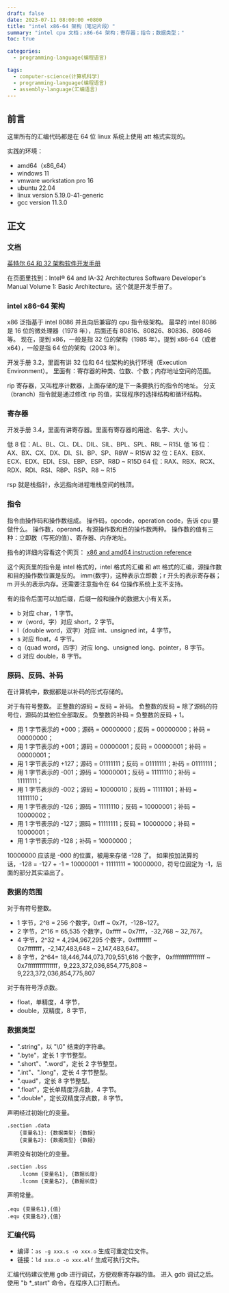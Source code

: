 ```yaml
---
draft: false
date: 2023-07-11 08:00:00 +0800
title: "intel x86-64 架构（笔记片段）"
summary: "intel cpu 文档；x86-64 架构；寄存器；指令；数据类型；"
toc: true

categories:
  - programming-language(编程语言)

tags:
  - computer-science(计算机科学)
  - programming-language(编程语言)
  - assembly-language(汇编语言)
---
```


## 前言

这里所有的汇编代码都是在 64 位 linux 系统上使用 att 格式实现的。

实践的环境：

- amd64（x86_64）
- windows 11
- vmware workstation pro 16
- ubuntu 22.04
- linux version 5.19.0-41-generic
- gcc version 11.3.0

## 正文

### 文档

[英特尔 64 和 32 架构软件开发手册](https://www.intel.com/content/www/us/en/developer/articles/technical/intel-sdm.html)

在页面里找到：Intel® 64 and IA-32 Architectures Software Developer's Manual Volume 1: Basic Architecture。这个就是开发手册了。

### intel x86-64 架构

x86 泛指基于 intel 8086 并且向后兼容的 cpu 指令级架构。
最早的 intel 8086 是 16 位的微处理器（1978 年），后面还有 80816、80826、80836、80846 等。
现在，提到 x86，一般是指 32 位的架构（1985 年）。提到 x86-64（或者 x64），一般是指 64 位的架构（2003 年）。

开发手册 3.2，里面有讲 32 位和 64 位架构的执行环境（Execution Environment）。
里面有：寄存器的种类、位数、个数；内存地址空间的范围。

rip 寄存器，又叫程序计数器，上面存储的是下一条要执行的指令的地址。
分支（branch）指令就是通过修改 rip 的值，实现程序的选择结构和循环结构。

### 寄存器

开发手册 3.4，里面有讲寄存器。里面有寄存器的用途、名字、大小。

低 8 位：AL、BL、CL、DL、DIL、SIL、BPL、SPL、R8L ~ R15L
低 16 位：AX、BX、CX、DX、DI、SI、BP、SP、R8W ~ R15W
32 位：EAX、EBX、ECX、EDX、EDI、ESI、EBP、ESP、R8D ~ R15D
64 位：RAX、RBX、RCX、RDX、RDI、RSI、RBP、RSP、R8 ~ R15

rsp 就是栈指针，永远指向进程堆栈空间的栈顶。

### 指令

指令由操作码和操作数组成。
操作码，opcode，operation code，告诉 cpu 要做什么。
操作数，operand，有源操作数和目的操作数两种。
操作数的值有三种：立即数（写死的值）、寄存器、内存地址。

指令的详细内容看这个网页：
[x86 and amd64 instruction reference](https://www.felixcloutier.com/x86/)

这个网页里的指令是 intel 格式的，intel 格式的汇编 和 att 格式的汇编，源操作数和目的操作数位置是反的。
imm{数字}，这种表示立即数；r 开头的表示寄存器；m 开头的表示内存。还需要注意指令在 64 位操作系统上支不支持。

有的指令后面可以加后缀，后缀一般和操作的数据大小有关系。

- b 对应 char，1 字节。
- w（word，字）对应 short，2 字节。
- l（double word，双字）对应 int、unsigned int，4 字节。
- s 对应 float，4 字节。
- q（quad word，四字）对应 long、unsigned long、pointer，8 字节。
- d 对应 double，8 字节。

### 原码、反码、补码

在计算机中，数据都是以补码的形式存储的。

对于有符号整数。
正整数的源码 = 反码 = 补码。
负整数的反码 = 除了源码的符号位，源码的其他位全部取反。
负整数的补码 = 负整数的反码 + 1。

- 用 1 字节表示的 +000；源码 = 00000000；反码 = 00000000；补码 = 00000000；
- 用 1 字节表示的 +001；源码 = 00000001；反码 = 00000001；补码 = 00000001；
- 用 1 字节表示的 +127；源码 = 01111111；反码 = 01111111；补码 = 01111111；
- 用 1 字节表示的 -001；源码 = 10000001；反码 = 11111110；补码 = 11111111；
- 用 1 字节表示的 -002；源码 = 10000010；反码 = 11111101；补码 = 11111110；
- 用 1 字节表示的 -126；源码 = 11111110；反码 = 10000001；补码 = 10000002；
- 用 1 字节表示的 -127；源码 = 11111111；反码 = 10000000；补码 = 10000001；
- 用 1 字节表示的 -128；补码 = 10000000；

10000000 应该是 -000 的位置，被用来存储 -128 了。
如果按加法算的话，-128 = -127 + -1 = 10000001 + 11111111 = 10000000，符号位固定为 -1，后面的部分其实溢出了。

### 数据的范围

对于有符号整数。

- 1 字节，2^8 = 256 个数字，0xff ~ 0x7f，-128~127。
- 2 字节，2^16 = 65,535 个数字，0xffff ~ 0x7fff，-32,768 ~ 32,767。
- 4 字节，2^32 = 4,294,967,295 个数字，0xffffffff ~ 0x7fffffff，-2,147,483,648 ~ 2,147,483,647。
- 8 字节，2^64= 18,446,744,073,709,551,616 个数字，
  0xffffffffffffffff ~ 0x7fffffffffffffff，9,223,372,036,854,775,808 ~ 9,223,372,036,854,775,807

对于有符号浮点数。

- float，单精度，4 字节，
- double，双精度，8 字节，

### 数据类型

- ".string"，以 "\0" 结束的字符串。
- ".byte"，定长 1 字节整型。
- ".short"、".word"，定长 2 字节整型。
- ".int"、".long"，定长 4 字节整型。
- ".quad"，定长 8 字节整型。
- ".float"，定长单精度浮点数，4 字节。
- ".double"，定长双精度浮点数，8 字节。

声明经过初始化的变量。

```
.section .data
    {变量名1}: {数据类型} {数据}
    {变量名2}: {数据类型} {数据}
```

声明没有初始化的变量。

```
.section .bss
    .lcomm {变量名1}, {数据长度}
    .lcomm {变量名2}, {数据长度}
```

声明常量。

```
.equ {变量名1},{值}
.equ {变量名2},{值}
```

### 汇编代码

- 编译：`as -g xxx.s -o xxx.o` 生成可重定位文件。
- 链接：`ld xxx.o -o xxx.elf` 生成可执行文件。

汇编代码建议使用 gdb 进行调试，方便观察寄存器的值。
进入 gdb 调试之后。使用 "b *_start" 命令，在程序入口打断点。
